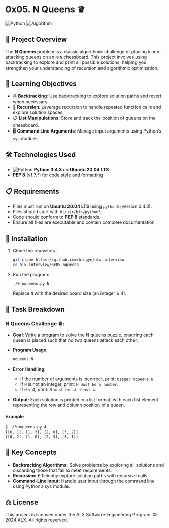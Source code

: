 # 0x05. N Queens ♛

![Python](https://img.shields.io/badge/Python-3.4.3-blue?style=flat-square&logo=python) ![Algorithm](https://img.shields.io/badge/Algorithm-Backtracking-lightgrey?style=flat-square&logo=python)

## 📖 Project Overview
The **N Queens** problem is a classic algorithmic challenge of placing `N` non-attacking queens on an `N×N` chessboard. This project involves using backtracking to explore and print all possible solutions, helping you strengthen your understanding of recursion and algorithmic optimization.

## 🎯 Learning Objectives
- ♻️ **Backtracking**: Use backtracking to explore solution paths and revert when necessary.
- 🔄 **Recursion**: Leverage recursion to handle repeated function calls and explore solution spaces.
- 📋 **List Manipulations**: Store and track the position of queens on the chessboard.
- 🖥️ **Command Line Arguments**: Manage input arguments using Python’s `sys` module.

## 🛠️ Technologies Used
- ![Python](https://img.shields.io/badge/Python-3.4.3-blue?style=flat-square&logo=python) **Python 3.4.3** on **Ubuntu 20.04 LTS**
- **PEP 8** (v1.7.*) for code style and formatting

## 📋 Requirements
- Files must run on **Ubuntu 20.04 LTS** using `python3` (version 3.4.3).
- Files should start with `#!/usr/bin/python3`.
- Code should conform to **PEP 8** standards.
- Ensure all files are executable and contain complete documentation.

## 🚀 Installation

1. Clone the repository:
    ```bash
    git clone https://github.com/Alogyn/alx-interview
    cd alx-interview/0x05-nqueens
    ```

2. Run the program:
    ```bash
    ./0-nqueens.py N
    ```
   Replace `N` with the desired board size (an integer ≥ 4).

## 📝 Task Breakdown

### N Queens Challenge ♛:
- **Goal**: Write a program to solve the N queens puzzle, ensuring each queen is placed such that no two queens attack each other.
- **Program Usage**: 
    ```bash
    nqueens N
    ```
- **Error Handling**:
  - If the number of arguments is incorrect, print: `Usage: nqueens N`.
  - If `N` is not an integer, print: `N must be a number`.
  - If `N` < 4, print: `N must be at least 4`.

- **Output**: Each solution is printed in a list format, with each list element representing the row and column position of a queen.

#### Example
```bash
$ ./0-nqueens.py 4
[[0, 1], [1, 3], [2, 0], [3, 2]]
[[0, 2], [1, 0], [2, 3], [3, 1]]
```

## 🧠 Key Concepts
- **Backtracking Algorithms:** Solve problems by exploring all solutions and discarding those that fail to meet requirements.
- **Recursion:** Efficiently explore solution paths with recursive calls.
- **Command-Line Input:** Handle user input through the command line using Python’s sys module.

## ⚖️ License
This project is licensed under the ALX Software Engineering Program.
© 2024 [ALX.](https://www.alxafrica.com/) All rights reserved.
